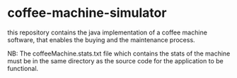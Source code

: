# coffee-machine-simulator
this repository contains the java implementation of a coffee machine software, that enables the buying and the maintenance process.

NB: The coffeeMachine.stats.txt file which contains the stats of the machine must be in the same directory as the source code for the application to be functional.
